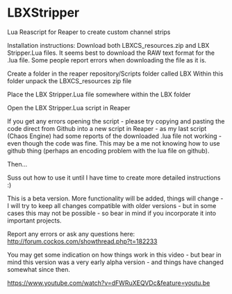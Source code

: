 # LBXStripper
Lua Reascript for Reaper to create custom channel strips

Installation instructions:
Download both LBXCS_resources.zip and LBX Stripper.Lua files.  It seems best to download the RAW text format for the .lua file.  Some people report errors when downloading the file as it is.

Create a folder in the reaper repository/Scripts folder called LBX
Within this folder unpack the LBXCS_resources zip file

Place the LBX Stripper.Lua file somewhere within the LBX folder

Open the LBX Stripper.Lua script in Reaper

If you get any errors opening the script - please try copying and pasting the code direct from Github into a new script in Reaper - as my last script (Chaos Engine) had some reports of the downloaded .lua file not working - even though the code was fine.  This may be a me not knowing how to use github thing (perhaps an encoding problem with the lua file on github).



Then...

Suss out how to use it until I have time to create more detailed instructions :)

This is a beta version.  More functionality will be added, things will change - I will try to keep all changes compatible with older versions - but in some cases this may not be possible - so bear in mind if you incorporate it into important projects.

Report any errors or ask any questions here:
http://forum.cockos.com/showthread.php?t=182233

You may get some indication on how things work in this video - but bear in mind this version was a very early alpha version - and things have changed somewhat since then.

https://www.youtube.com/watch?v=dFWRuXEQVDc&feature=youtu.be
